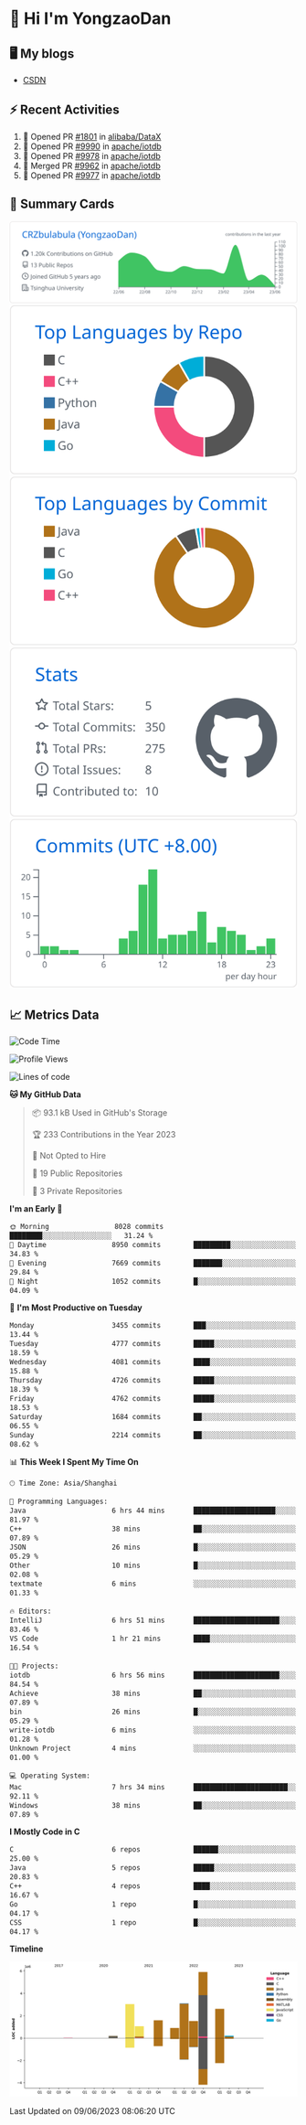 # 👋 Hi I'm YongzaoDan

## 🖥 My blogs
  + [CSDN](https://blog.csdn.net/CRZbulabula?type=blog)

## ⚡ Recent Activities
<!--START_SECTION:activity-->
1. 💪 Opened PR [#1801](https://github.com/alibaba/DataX/pull/1801) in [alibaba/DataX](https://github.com/alibaba/DataX)
2. 💪 Opened PR [#9990](https://github.com/apache/iotdb/pull/9990) in [apache/iotdb](https://github.com/apache/iotdb)
3. 💪 Opened PR [#9978](https://github.com/apache/iotdb/pull/9978) in [apache/iotdb](https://github.com/apache/iotdb)
4. 🎉 Merged PR [#9962](https://github.com/apache/iotdb/pull/9962) in [apache/iotdb](https://github.com/apache/iotdb)
5. 💪 Opened PR [#9977](https://github.com/apache/iotdb/pull/9977) in [apache/iotdb](https://github.com/apache/iotdb)
<!--END_SECTION:activity-->

## 🎑 Summary Cards

[![](https://raw.githubusercontent.com/CRZbulabula/CRZbulabula/main/profile-summary-card-output/github/0-profile-details.svg)](https://github.com/vn7n24fzkq/github-profile-summary-cards)
[![](https://raw.githubusercontent.com/CRZbulabula/CRZbulabula/main/profile-summary-card-output/github/1-repos-per-language.svg)](https://github.com/vn7n24fzkq/github-profile-summary-cards) [![](https://raw.githubusercontent.com/CRZbulabula/CRZbulabula/main/profile-summary-card-output/github/2-most-commit-language.svg)](https://github.com/vn7n24fzkq/github-profile-summary-cards)
[![](https://raw.githubusercontent.com/CRZbulabula/CRZbulabula/main/profile-summary-card-output/github/3-stats.svg)](https://github.com/vn7n24fzkq/github-profile-summary-cards) [![](https://raw.githubusercontent.com/CRZbulabula/CRZbulabula/main/profile-summary-card-output/github/4-productive-time.svg)](https://github.com/vn7n24fzkq/github-profile-summary-cards)

## 📈 Metrics Data

<!--START_SECTION:waka-->
![Code Time](http://img.shields.io/badge/Code%20Time-184%20hrs%2030%20mins-blue)

![Profile Views](http://img.shields.io/badge/Profile%20Views-0-blue)

![Lines of code](https://img.shields.io/badge/From%20Hello%20World%20I%27ve%20Written-20.0%20million%20lines%20of%20code-blue)

**🐱 My GitHub Data** 

> 📦 93.1 kB Used in GitHub's Storage 
 > 
> 🏆 233 Contributions in the Year 2023
 > 
> 🚫 Not Opted to Hire
 > 
> 📜 19 Public Repositories 
 > 
> 🔑 3 Private Repositories 
 > 
**I'm an Early 🐤** 

```text
🌞 Morning                8028 commits        ████████░░░░░░░░░░░░░░░░░   31.24 % 
🌆 Daytime                8950 commits        █████████░░░░░░░░░░░░░░░░   34.83 % 
🌃 Evening                7669 commits        ███████░░░░░░░░░░░░░░░░░░   29.84 % 
🌙 Night                  1052 commits        █░░░░░░░░░░░░░░░░░░░░░░░░   04.09 % 
```
📅 **I'm Most Productive on Tuesday** 

```text
Monday                   3455 commits        ███░░░░░░░░░░░░░░░░░░░░░░   13.44 % 
Tuesday                  4777 commits        █████░░░░░░░░░░░░░░░░░░░░   18.59 % 
Wednesday                4081 commits        ████░░░░░░░░░░░░░░░░░░░░░   15.88 % 
Thursday                 4726 commits        █████░░░░░░░░░░░░░░░░░░░░   18.39 % 
Friday                   4762 commits        █████░░░░░░░░░░░░░░░░░░░░   18.53 % 
Saturday                 1684 commits        ██░░░░░░░░░░░░░░░░░░░░░░░   06.55 % 
Sunday                   2214 commits        ██░░░░░░░░░░░░░░░░░░░░░░░   08.62 % 
```


📊 **This Week I Spent My Time On** 

```text
🕑︎ Time Zone: Asia/Shanghai

💬 Programming Languages: 
Java                     6 hrs 44 mins       ████████████████████░░░░░   81.97 % 
C++                      38 mins             ██░░░░░░░░░░░░░░░░░░░░░░░   07.89 % 
JSON                     26 mins             █░░░░░░░░░░░░░░░░░░░░░░░░   05.29 % 
Other                    10 mins             █░░░░░░░░░░░░░░░░░░░░░░░░   02.08 % 
textmate                 6 mins              ░░░░░░░░░░░░░░░░░░░░░░░░░   01.33 % 

🔥 Editors: 
IntelliJ                 6 hrs 51 mins       █████████████████████░░░░   83.46 % 
VS Code                  1 hr 21 mins        ████░░░░░░░░░░░░░░░░░░░░░   16.54 % 

🐱‍💻 Projects: 
iotdb                    6 hrs 56 mins       █████████████████████░░░░   84.54 % 
Achieve                  38 mins             ██░░░░░░░░░░░░░░░░░░░░░░░   07.89 % 
bin                      26 mins             █░░░░░░░░░░░░░░░░░░░░░░░░   05.29 % 
write-iotdb              6 mins              ░░░░░░░░░░░░░░░░░░░░░░░░░   01.28 % 
Unknown Project          4 mins              ░░░░░░░░░░░░░░░░░░░░░░░░░   01.00 % 

💻 Operating System: 
Mac                      7 hrs 34 mins       ███████████████████████░░   92.11 % 
Windows                  38 mins             ██░░░░░░░░░░░░░░░░░░░░░░░   07.89 % 
```

**I Mostly Code in C** 

```text
C                        6 repos             ██████░░░░░░░░░░░░░░░░░░░   25.00 % 
Java                     5 repos             █████░░░░░░░░░░░░░░░░░░░░   20.83 % 
C++                      4 repos             ████░░░░░░░░░░░░░░░░░░░░░   16.67 % 
Go                       1 repo              █░░░░░░░░░░░░░░░░░░░░░░░░   04.17 % 
CSS                      1 repo              █░░░░░░░░░░░░░░░░░░░░░░░░   04.17 % 
```



**Timeline**

![Lines of Code chart](https://raw.githubusercontent.com/CRZbulabula/CRZbulabula/main/assets/bar_graph.png)


 Last Updated on 09/06/2023 08:06:20 UTC
<!--END_SECTION:waka-->

